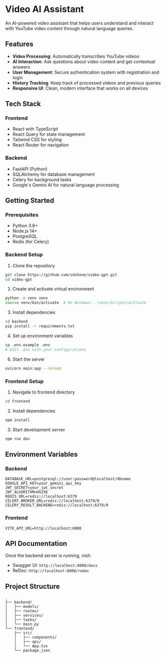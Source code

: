 # Video AI Assistant

An AI-powered video assistant that helps users understand and interact with YouTube video content through natural language queries.

## Features

- **Video Processing**: Automatically transcribes YouTube videos
- **AI Interaction**: Ask questions about video content and get contextual answers
- **User Management**: Secure authentication system with registration and login
- **History Tracking**: Keep track of processed videos and previous queries
- **Responsive UI**: Clean, modern interface that works on all devices

## Tech Stack

### Frontend
- React with TypeScript
- React Query for state management
- Tailwind CSS for styling
- React Router for navigation

### Backend
- FastAPI (Python)
- SQLAlchemy for database management
- Celery for background tasks
- Google's Gemini AI for natural language processing

## Getting Started

### Prerequisites
- Python 3.8+
- Node.js 14+
- PostgreSQL
- Redis (for Celery)

### Backend Setup

1. Clone the repository

```bash
git clone https://github.com/sdshone/video-gpt.git
cd video-gpt
```

2. Create and activate virtual environment

```bash
python -m venv venv
source venv/bin/activate  # On Windows: .\venv\Scripts\activate
```

3. Install dependencies
```bash
cd backend
pip install -r requirements.txt
```

4. Set up environment variables
```bash
cp .env.example .env
# Edit .env with your configurations
```

6. Start the server
```bash
uvicorn main:app --reload
```

### Frontend Setup

1. Navigate to frontend directory
```bash
cd frontend
```

2. Install dependencies
```bash
npm install
```

3. Start development server
```bash
npm run dev
```

## Environment Variables

### Backend
```env
DATABASE_URL=postgresql://user:password@localhost/dbname
GOOGLE_API_KEY=your_gemini_api_key
JWT_SECRET=your_jwt_secret
JWT_ALGORITHM=HS256
REDIS_URL=redis://localhost:6379
CELERY_BROKER_URL=redis://localhost:6379/0
CELERY_RESULT_BACKEND=redis://localhost:6379/0
```

### Frontend
```env
VITE_API_URL=http://localhost:8000
```

## API Documentation

Once the backend server is running, visit:
- Swagger UI: `http://localhost:8000/docs`
- ReDoc: `http://localhost:8000/redoc`

## Project Structure

```
.
├── backend/
│   ├── models/
│   ├── routes/
│   ├── services/
│   ├── tasks/
│   └── main.py
└── frontend/
    ├── src/
    │   ├── components/
    │   ├── api/
    │   └── App.tsx
    └── package.json
```
